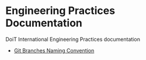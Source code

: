 # Engineering Practices Documentation
DoiT International Engineering Practices documentation

- [Git Branches Naming Convention](https://github.com/doitintl/eng-practices/blob/master/branch-mgmt.md)
